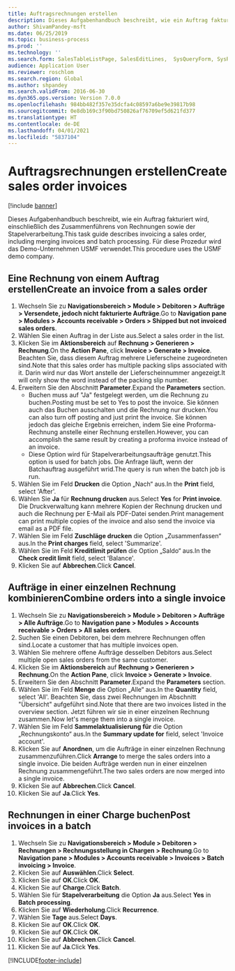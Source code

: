 ```yaml
---
title: Auftragsrechnungen erstellen
description: Dieses Aufgabenhandbuch beschreibt, wie ein Auftrag fakturiert wird, einschließlich des Zusammenführens von Rechnungen sowie der Stapelverarbeitung.
author: ShivamPandey-msft
ms.date: 06/25/2019
ms.topic: business-process
ms.prod: ''
ms.technology: ''
ms.search.form: SalesTableListPage, SalesEditLines,  SysQueryForm, SysRecurrence
audience: Application User
ms.reviewer: roschlom
ms.search.region: Global
ms.author: shpandey
ms.search.validFrom: 2016-06-30
ms.dyn365.ops.version: Version 7.0.0
ms.openlocfilehash: 984bb482f357e35dcfa4c08597a6be9e39817b98
ms.sourcegitcommit: 0e8db169c3f90bd750826af76709ef5d621fd377
ms.translationtype: HT
ms.contentlocale: de-DE
ms.lasthandoff: 04/01/2021
ms.locfileid: "5837104"
---
```

# <a name="create-sales-order-invoices"></a><span data-ttu-id="8d8bf-103">Auftragsrechnungen erstellen</span><span class="sxs-lookup"><span data-stu-id="8d8bf-103">Create sales order invoices</span></span>

[!include [banner](../../includes/banner.md)]

<span data-ttu-id="8d8bf-104">Dieses Aufgabenhandbuch beschreibt, wie ein Auftrag fakturiert wird, einschließlich des Zusammenführens von Rechnungen sowie der Stapelverarbeitung.</span><span class="sxs-lookup"><span data-stu-id="8d8bf-104">This task guide describes invoicing a sales order, including merging invoices and batch processing.</span></span> <span data-ttu-id="8d8bf-105">Für diese Prozedur wird das Demo-Unternehmen USMF verwendet.</span><span class="sxs-lookup"><span data-stu-id="8d8bf-105">This procedure uses the USMF demo company.</span></span>


## <a name="create-an-invoice-from-a-sales-order"></a><span data-ttu-id="8d8bf-106">Eine Rechnung von einem Auftrag erstellen</span><span class="sxs-lookup"><span data-stu-id="8d8bf-106">Create an invoice from a sales order</span></span>
1. <span data-ttu-id="8d8bf-107">Wechseln Sie zu **Navigationsbereich > Module > Debitoren > Aufträge > Versendete, jedoch nicht fakturierte Aufträge**.</span><span class="sxs-lookup"><span data-stu-id="8d8bf-107">Go to **Navigation pane > Modules > Accounts receivable > Orders > Shipped but not invoiced sales orders**.</span></span>
2. <span data-ttu-id="8d8bf-108">Wählen Sie einen Auftrag in der Liste aus.</span><span class="sxs-lookup"><span data-stu-id="8d8bf-108">Select a sales order in the list.</span></span> 
3. <span data-ttu-id="8d8bf-109">Klicken Sie im **Aktionsbereich** auf **Rechnung > Generieren > Rechnung**.</span><span class="sxs-lookup"><span data-stu-id="8d8bf-109">On the **Action Pane**, click **Invoice > Generate > Invoice**.</span></span> <span data-ttu-id="8d8bf-110">Beachten Sie, dass diesem Auftrag mehrere Lieferscheine zugeordneten sind.</span><span class="sxs-lookup"><span data-stu-id="8d8bf-110">Note that this sales order has multiple packing slips associated with it.</span></span> <span data-ttu-id="8d8bf-111">Darin wird nur das Wort <multiple> anstelle der Lieferscheinnummer angezeigt.</span><span class="sxs-lookup"><span data-stu-id="8d8bf-111">It will only show the word <multiple> instead of the packing slip number.</span></span>  
4. <span data-ttu-id="8d8bf-112">Erweitern Sie den Abschnitt **Parameter**.</span><span class="sxs-lookup"><span data-stu-id="8d8bf-112">Expand the **Parameters** section.</span></span>
    - <span data-ttu-id="8d8bf-113">Buchen muss auf "Ja" festgelegt werden, um die Rechnung zu buchen.</span><span class="sxs-lookup"><span data-stu-id="8d8bf-113">Posting must be set to Yes to post the invoice.</span></span> <span data-ttu-id="8d8bf-114">Sie können auch das Buchen ausschalten und die Rechnung nur drucken.</span><span class="sxs-lookup"><span data-stu-id="8d8bf-114">You can also turn off posting and just print the invoice.</span></span> <span data-ttu-id="8d8bf-115">Sie können jedoch das gleiche Ergebnis erreichen, indem Sie eine Proforma-Rechnung anstelle einer Rechnung erstellen.</span><span class="sxs-lookup"><span data-stu-id="8d8bf-115">However, you can accomplish the same result by creating a proforma invoice instead of an invoice.</span></span>  
    - <span data-ttu-id="8d8bf-116">Diese Option wird für Stapelverarbeitungsaufträge genutzt.</span><span class="sxs-lookup"><span data-stu-id="8d8bf-116">This option is used for batch jobs.</span></span> <span data-ttu-id="8d8bf-117">Die Anfrage läuft, wenn der Batchauftrag ausgeführt wrid.</span><span class="sxs-lookup"><span data-stu-id="8d8bf-117">The query is run when the batch job is run.</span></span>
5. <span data-ttu-id="8d8bf-118">Wählen Sie im Feld **Drucken** die Option „Nach“ aus.</span><span class="sxs-lookup"><span data-stu-id="8d8bf-118">In the **Print** field, select 'After'.</span></span>
6. <span data-ttu-id="8d8bf-119">Wählen Sie **Ja** für **Rechnung drucken** aus.</span><span class="sxs-lookup"><span data-stu-id="8d8bf-119">Select **Yes** for **Print invoice**.</span></span> <span data-ttu-id="8d8bf-120">Die Druckverwaltung kann mehrere Kopien der Rechnung drucken und auch die Rechnung per E-Mail als PDF-Datei senden.</span><span class="sxs-lookup"><span data-stu-id="8d8bf-120">Print management can print  multiple copies of the invoice and also send the invoice via email as a PDF file.</span></span>  
7. <span data-ttu-id="8d8bf-121">Wählen Sie im Feld **Zuschläge drucken** die Option „Zusammenfassen“ aus.</span><span class="sxs-lookup"><span data-stu-id="8d8bf-121">In the **Print charges** field, select 'Summarize'.</span></span>
8. <span data-ttu-id="8d8bf-122">Wählen Sie im Feld **Kreditlimit prüfen** die Option „Saldo“ aus.</span><span class="sxs-lookup"><span data-stu-id="8d8bf-122">In the **Check credit limit** field, select 'Balance'.</span></span>
9. <span data-ttu-id="8d8bf-123">Klicken Sie auf **Abbrechen**.</span><span class="sxs-lookup"><span data-stu-id="8d8bf-123">Click **Cancel**.</span></span>

## <a name="combine-orders-into-a-single-invoice"></a><span data-ttu-id="8d8bf-124">Aufträge in einer einzelnen Rechnung kombinieren</span><span class="sxs-lookup"><span data-stu-id="8d8bf-124">Combine orders into a single invoice</span></span>
1. <span data-ttu-id="8d8bf-125">Wechseln Sie zu **Navigationsbereich > Module > Debitoren > Aufträge > Alle Aufträge**.</span><span class="sxs-lookup"><span data-stu-id="8d8bf-125">Go to **Navigation pane > Modules > Accounts receivable > Orders > All sales orders**.</span></span>
2. <span data-ttu-id="8d8bf-126">Suchen Sie einen Debitoren, bei dem mehrere Rechnungen offen sind.</span><span class="sxs-lookup"><span data-stu-id="8d8bf-126">Locate a customer that has multiple invoices open.</span></span>
3. <span data-ttu-id="8d8bf-127">Wählen Sie mehrere offene Aufträge desselben Debitors aus.</span><span class="sxs-lookup"><span data-stu-id="8d8bf-127">Select multiple open sales orders from the same customer.</span></span>
4. <span data-ttu-id="8d8bf-128">Klicken Sie im **Aktionsbereich** auf **Rechnung > Generieren > Rechnung**.</span><span class="sxs-lookup"><span data-stu-id="8d8bf-128">On the **Action Pane**, click **Invoice > Generate > Invoice**.</span></span>
5. <span data-ttu-id="8d8bf-129">Erweitern Sie den Abschnitt **Parameter**.</span><span class="sxs-lookup"><span data-stu-id="8d8bf-129">Expand the **Parameters** section.</span></span>
6. <span data-ttu-id="8d8bf-130">Wählen Sie im Feld **Menge** die Option „Alle“ aus.</span><span class="sxs-lookup"><span data-stu-id="8d8bf-130">In the **Quantity** field, select 'All'.</span></span> <span data-ttu-id="8d8bf-131">Beachten Sie, dass zwei Rechnungen im Abschnitt "Übersicht" aufgeführt sind.</span><span class="sxs-lookup"><span data-stu-id="8d8bf-131">Note that there are two invoices listed in the overview section.</span></span> <span data-ttu-id="8d8bf-132">Jetzt führen wir sie in einer einzelnen Rechnung zusammen.</span><span class="sxs-lookup"><span data-stu-id="8d8bf-132">Now let's merge them into a single invoice.</span></span>  
7. <span data-ttu-id="8d8bf-133">Wählen Sie im Feld **Sammelaktualisierung für** die Option „Rechnungskonto“ aus.</span><span class="sxs-lookup"><span data-stu-id="8d8bf-133">In the **Summary update for** field, select 'Invoice account'.</span></span>
8. <span data-ttu-id="8d8bf-134">Klicken Sie auf **Anordnen**, um die Aufträge in einer einzelnen Rechnung zusammenzuführen.</span><span class="sxs-lookup"><span data-stu-id="8d8bf-134">Click **Arrange** to merge the sales orders into a single invoice.</span></span> <span data-ttu-id="8d8bf-135">Die beiden Aufträge werden nun in einer einzelnen Rechnung zusammengeführt.</span><span class="sxs-lookup"><span data-stu-id="8d8bf-135">The two sales orders are now merged into a single invoice.</span></span>   
9. <span data-ttu-id="8d8bf-136">Klicken Sie auf **Abbrechen**.</span><span class="sxs-lookup"><span data-stu-id="8d8bf-136">Click **Cancel**.</span></span>
10. <span data-ttu-id="8d8bf-137">Klicken Sie auf **Ja**.</span><span class="sxs-lookup"><span data-stu-id="8d8bf-137">Click **Yes**.</span></span>

## <a name="post-invoices-in-a-batch"></a><span data-ttu-id="8d8bf-138">Rechnungen in einer Charge buchen</span><span class="sxs-lookup"><span data-stu-id="8d8bf-138">Post invoices in a batch</span></span>
1. <span data-ttu-id="8d8bf-139">Wechseln Sie zu **Navigationsbereich > Module > Debitoren > Rechnungen > Rechnungsstellung in Chargen > Rechnung**.</span><span class="sxs-lookup"><span data-stu-id="8d8bf-139">Go to **Navigation pane > Modules > Accounts receivable > Invoices > Batch invoicing > Invoice**.</span></span>
2. <span data-ttu-id="8d8bf-140">Klicken Sie auf **Auswählen**.</span><span class="sxs-lookup"><span data-stu-id="8d8bf-140">Click **Select**.</span></span>
3. <span data-ttu-id="8d8bf-141">Klicken Sie auf **OK**.</span><span class="sxs-lookup"><span data-stu-id="8d8bf-141">Click **OK**.</span></span>
4. <span data-ttu-id="8d8bf-142">Klicken Sie auf **Charge**.</span><span class="sxs-lookup"><span data-stu-id="8d8bf-142">Click **Batch**.</span></span>
5. <span data-ttu-id="8d8bf-143">Wählen Sie für **Stapelverarbeitung** die Option **Ja** aus.</span><span class="sxs-lookup"><span data-stu-id="8d8bf-143">Select **Yes** in **Batch processing**.</span></span>
6. <span data-ttu-id="8d8bf-144">Klicken Sie auf **Wiederholung**.</span><span class="sxs-lookup"><span data-stu-id="8d8bf-144">Click **Recurrence**.</span></span>
7. <span data-ttu-id="8d8bf-145">Wählen Sie **Tage** aus.</span><span class="sxs-lookup"><span data-stu-id="8d8bf-145">Select **Days**.</span></span>
8. <span data-ttu-id="8d8bf-146">Klicken Sie auf **OK**.</span><span class="sxs-lookup"><span data-stu-id="8d8bf-146">Click **OK**.</span></span>
9. <span data-ttu-id="8d8bf-147">Klicken Sie auf **OK**.</span><span class="sxs-lookup"><span data-stu-id="8d8bf-147">Click **OK**.</span></span>
10. <span data-ttu-id="8d8bf-148">Klicken Sie auf **Abbrechen**.</span><span class="sxs-lookup"><span data-stu-id="8d8bf-148">Click **Cancel**.</span></span>
11. <span data-ttu-id="8d8bf-149">Klicken Sie auf **Ja**.</span><span class="sxs-lookup"><span data-stu-id="8d8bf-149">Click **Yes**.</span></span>



[!INCLUDE[footer-include](../../../includes/footer-banner.md)]